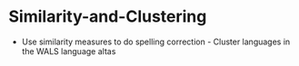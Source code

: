 # Similarity-and-Clustering
- Use similarity measures to do spelling correction - Cluster languages in the WALS language altas
